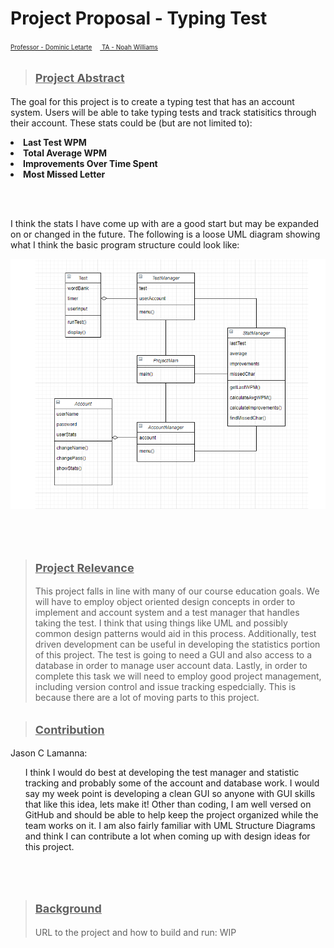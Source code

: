 <h1>Project Proposal - Typing Test </h1>
<p><font size =1><ins>Professor - Dominic Letarte</ins>
&emsp;<ins>  TA - Noah Williams</ins> </font></p>

><h2><font size =4><strong><ins>Project Abstract </ins></strong></font></h2>

   <p>The goal for this project is to create a typing test that has an account system. Users will be able to take typing tests and track statisitics through their account. These stats could be (but are not limited to):</p>
  
   <li><strong>Last Test WPM</strong></li>
   <li><strong>Total Average WPM</strong></li>
   <li><strong>Improvements Over Time Spent</strong></li>
   <li><strong>Most Missed Letter</strong></li>

   <br></br>

   <p>I think the stats I have come up with are a good start but may be expanded on or changed in the future. The following is a loose UML diagram showing what I think the basic program structure could look like:</p>
   
![typetest_uml](typetest_uml.png)

   <br></br>
><h2><font size =4><strong><ins>Project Relevance</ins></strong></font></h2>
><p>This project falls in line with many of our course education goals. We will have to employ object oriented design concepts in order to implement and account system and a test manager that handles taking the test. I think that using things like UML and possibly common design patterns would aid in this process. Additionally, test driven development can be useful in developing the statistics portion of this project. The test is going to need a GUI and also access to a database in order to manage user account data. Lastly, in order to complete this task we will need to employ good project management, including version control and issue tracking espedcially. This is because there are a lot of moving parts to this project.</p>
	
><h2><font size =4><strong><ins>Contribution</ins></strong></font></h2>
   
   <p>Jason C Lamanna:</p>
    <ul>I think I would do best at developing the test manager and statistic tracking and probably some of the account and database work. I would say my week point is developing a clean GUI so anyone with GUI skills that like this idea, lets make it! Other than coding, I am well versed on GitHub and should be able to help keep the project organized while the team works on it. I am also fairly familiar with UML Structure Diagrams and think I can contribute a lot when coming up with design ideas for this project.</ul>
     
   <br></br>
   
><h2><font size =4><strong><ins>Background </ins></strong></font></h2>
>URL to the project and how to build and run: WIP

   <br></br>
